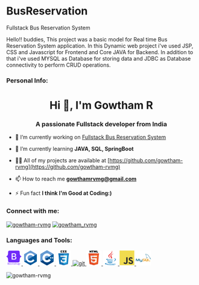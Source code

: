 # BusReservation
Fullstack Bus Reservation System

<p>Hello!! buddies, This project was a basic model for Real time Bus Reservation System application.
In this Dynamic web project i've used JSP, CSS and Javascript for Frontend and Core JAVA for Backend. In addition to that i've used MYSQL as Database for storing data and JDBC as  Database connectivity to perform CRUD operations.</p>

<h3><b>Personal Info:</b></h3>

<h1 align="center">Hi 👋, I'm Gowtham R</h1>
<h3 align="center">A passionate Fullstack developer from India</h3>

- 🔭 I’m currently working on [Fullstack Bus Reservation System](https://github.com/gowtham-rvmg/BusReservation)

- 🌱 I’m currently learning **JAVA, SQL, SpringBoot**

- 👨‍💻 All of my projects are available at [https://github.com/gowtham-rvmg](https://github.com/gowtham-rvmg)

- 📫 How to reach me **gowthamrvmg@gmail.com**

- ⚡ Fun fact **I think I'm Good at Coding:)**

<h3 align="left">Connect with me:</h3>
<p align="left">
<a href="https://linkedin.com/in/gowtham-rvmg" target="blank"><img align="center" src="https://raw.githubusercontent.com/rahuldkjain/github-profile-readme-generator/master/src/images/icons/Social/linked-in-alt.svg" alt="gowtham-rvmg" height="30" width="40" /></a>
<a href="https://instagram.com/gowtham_rvmg" target="blank"><img align="center" src="https://raw.githubusercontent.com/rahuldkjain/github-profile-readme-generator/master/src/images/icons/Social/instagram.svg" alt="gowtham_rvmg" height="30" width="40" /></a>
</p>

<h3 align="left">Languages and Tools:</h3>
<p align="left"> <a href="https://getbootstrap.com" target="_blank" rel="noreferrer"> <img src="https://raw.githubusercontent.com/devicons/devicon/master/icons/bootstrap/bootstrap-plain-wordmark.svg" alt="bootstrap" width="40" height="40"/> </a> <a href="https://www.cprogramming.com/" target="_blank" rel="noreferrer"> <img src="https://raw.githubusercontent.com/devicons/devicon/master/icons/c/c-original.svg" alt="c" width="40" height="40"/> </a> <a href="https://www.w3schools.com/cpp/" target="_blank" rel="noreferrer"> <img src="https://raw.githubusercontent.com/devicons/devicon/master/icons/cplusplus/cplusplus-original.svg" alt="cplusplus" width="40" height="40"/> </a> <a href="https://www.w3schools.com/css/" target="_blank" rel="noreferrer"> <img src="https://raw.githubusercontent.com/devicons/devicon/master/icons/css3/css3-original-wordmark.svg" alt="css3" width="40" height="40"/> </a> <a href="https://git-scm.com/" target="_blank" rel="noreferrer"> <img src="https://www.vectorlogo.zone/logos/git-scm/git-scm-icon.svg" alt="git" width="40" height="40"/> </a> <a href="https://www.w3.org/html/" target="_blank" rel="noreferrer"> <img src="https://raw.githubusercontent.com/devicons/devicon/master/icons/html5/html5-original-wordmark.svg" alt="html5" width="40" height="40"/> </a> <a href="https://www.java.com" target="_blank" rel="noreferrer"> <img src="https://raw.githubusercontent.com/devicons/devicon/master/icons/java/java-original.svg" alt="java" width="40" height="40"/> </a> <a href="https://developer.mozilla.org/en-US/docs/Web/JavaScript" target="_blank" rel="noreferrer"> <img src="https://raw.githubusercontent.com/devicons/devicon/master/icons/javascript/javascript-original.svg" alt="javascript" width="40" height="40"/> </a> <a href="https://www.mysql.com/" target="_blank" rel="noreferrer"> <img src="https://raw.githubusercontent.com/devicons/devicon/master/icons/mysql/mysql-original-wordmark.svg" alt="mysql" width="40" height="40"/> </a> </p>

<p><img align="center" src="https://github-readme-stats.vercel.app/api/top-langs?username=gowtham-rvmg&show_icons=true&locale=en&layout=compact" alt="gowtham-rvmg" /></p>
